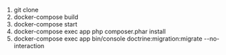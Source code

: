 1. git clone 
2. docker-compose build
3. docker-compose start
4. docker-compose exec app php composer.phar install   
4. docker-compose exec app bin/console doctrine:migration:migrate --no-interaction